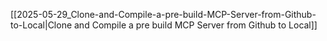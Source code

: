 [[2025-05-29_Clone-and-Compile-a-pre-build-MCP-Server-from-Github-to-Local|Clone and Compile a pre build MCP Server from Github to Local]]

